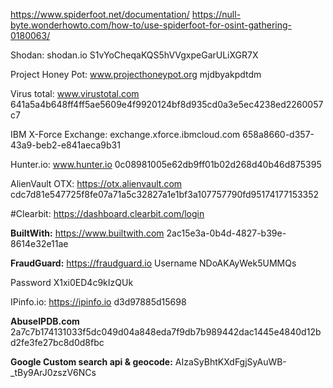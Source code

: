 https://www.spiderfoot.net/documentation/
https://null-byte.wonderhowto.com/how-to/use-spiderfoot-for-osint-gathering-0180063/

Shodan: shodan.io
S1vYoCheqaKQS5hVVgxpeGarULiXGR7X

Project Honey Pot: www.projecthoneypot.org
mjdbyakpdtdm

Virus total: www.virustotal.com
641a5a4b648ff4ff5ae5609e4f9920124bf8d935cd0a3e5ec4238ed2260057c7

IBM X-Force Exchange: exchange.xforce.ibmcloud.com
658a8660-d357-43a9-beb2-e841aeca9b31

Hunter.io: www.hunter.io
0c08981005e62db9ff01b02d268d40b46d875395

AlienVault OTX: https://otx.alienvault.com
cdc7d81e547725f8fe07a71a5c32827a1e1bf3a107757790fd95174177153352

#Clearbit: https://dashboard.clearbit.com/login

**BuiltWith:** https://www.builtwith.com
2ac15e3a-0b4d-4827-b39e-8614e32e11ae

**FraudGuard:** https://fraudguard.io
Username
NDoAKAyWek5UMMQs

Password
X1xi0ED4c9kIzQUk 

IPinfo.io: https://ipinfo.io
d3d97885d15698

**AbuseIPDB.com**
2a7c7b174131033f5dc049d04a848eda7f9db7b989442dac1445e4840d12bd2fe3fe27bc8d0d8fbc

**Google Custom search api & geocode:** AIzaSyBhtKXdFgjSyAuWB-_tBy9ArJ0zszV6NCs
